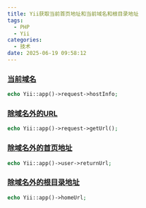 ```yaml
---
title: Yii获取当前首页地址和当前域名和根目录地址
tags:
  - PHP
  - Yii
categories:
  - 技术
date: 2025-06-19 09:58:12
---
```


### [当前域名](#1)

```php
echo Yii::app()->request->hostInfo;
```

### [除域名外的URL](#2)

```php
echo Yii::app()->request->getUrl();
```

### [除域名外的首页地址](#3)

```php
echo Yii::app()->user->returnUrl;
```

### [除域名外的根目录地址](#4)

```php
echo Yii::app()->homeUrl;
```
